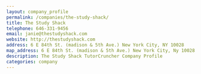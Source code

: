 ```yaml
---
layout: company_profile
permalink: /companies/the-study-shack/
title: The Study Shack
telephone: 646-331-9456
email: janie@thestudyshack.com
website: http://thestudyshack.com
address: 6 E 84th St. (madison & 5th Ave.) New York City, NY 10028
map_address: 6 E 84th St. (madison & 5th Ave.) New York City, Ny 10028
description: The Study Shack TutorCruncher Company Profile
categories: company
---
```



